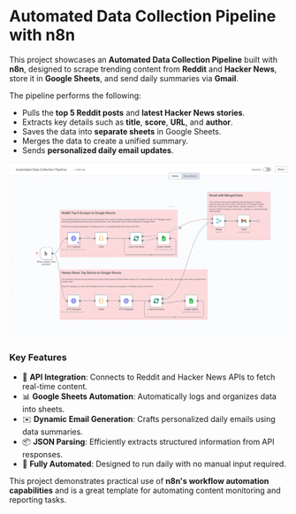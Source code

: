# Automated Data Collection Pipeline with n8n

This project showcases an **Automated Data Collection Pipeline** built with **n8n**, designed to scrape trending content from **Reddit** and **Hacker News**, store it in **Google Sheets**, and send daily summaries via **Gmail**.

The pipeline performs the following:
- Pulls the **top 5 Reddit posts** and **latest Hacker News stories**.
- Extracts key details such as **title**, **score**, **URL**, and **author**.
- Saves the data into **separate sheets** in Google Sheets.
- Merges the data to create a unified summary.
- Sends **personalized daily email updates**.

![Reddit and Hacker News Workflow](스크린샷%202025-05-03%20151918.png)

### Key Features
- 🔗 **API Integration**: Connects to Reddit and Hacker News APIs to fetch real-time content.
- 📊 **Google Sheets Automation**: Automatically logs and organizes data into sheets.
- ✉️ **Dynamic Email Generation**: Crafts personalized daily emails using data summaries.
- 📦 **JSON Parsing**: Efficiently extracts structured information from API responses.
- 🔁 **Fully Automated**: Designed to run daily with no manual input required.

This project demonstrates practical use of **n8n's workflow automation capabilities** and is a great template for automating content monitoring and reporting tasks.

